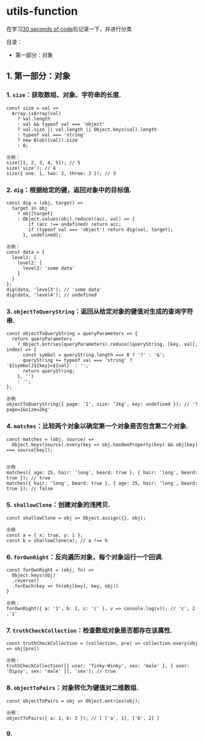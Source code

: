 # utils-function
在学习[30 seconds of code](https://github.com/30-seconds/30-seconds-of-code)后记录一下，并进行分类

目录：
*  第一部分：对象


## 1. 第一部分：对象
### 1. `size`：获取数组、对象、字符串的长度.
```
const size = val =>
  Array.isArray(val)
    ? val.length
    : val && typeof val === 'object'
    ? val.size || val.length || Object.keys(val).length
    : typeof val === 'string'
    ? new Blob([val]).size
    : 0;
 
示例：
size([1, 2, 3, 4, 5]); // 5
size('size'); // 4
size({ one: 1, two: 2, three: 3 }); // 3
```
### 2. `dig`：根据给定的键，返回对象中的目标值.
```
const dig = (obj, target) =>
  target in obj
    ? obj[target]
    : Object.values(obj).reduce((acc, val) => {
        if (acc !== undefined) return acc;
        if (typeof val === 'object') return dig(val, target);
      }, undefined);
      
示例：
const data = {
  level1: {
    level2: {
      level3: 'some data'
    }
  }
};
dig(data, 'level3'); // 'some data'
dig(data, 'level4'); // undefined
```
### 3. `objectToQueryString`：返回从给定对象的键值对生成的查询字符串.
```
const objectToQueryString = queryParameters => {
  return queryParameters
    ? Object.entries(queryParameters).reduce((queryString, [key, val], index) => {
      const symbol = queryString.length === 0 ? '?' : '&';
      queryString += typeof val === 'string' ? `${symbol}${key}=${val}` : '';
      return queryString;
    }, '')
    : '';
};

示例
objectToQueryString({ page: '1', size: '2kg', key: undefined }); // '?page=1&size=2kg'
```
### 4. `matches`：比较两个对象以确定第一个对象是否包含第二个对象.
```
const matches = (obj, source) =>
  Object.keys(source).every(key => obj.hasOwnProperty(key) && obj[key] === source[key]);


示例
matches({ age: 25, hair: 'long', beard: true }, { hair: 'long', beard: true }); // true
matches({ hair: 'long', beard: true }, { age: 25, hair: 'long', beard: true }); // false
```
### 5. `shallowClone`：创建对象的浅拷贝.
```
const shallowClone = obj => Object.assign({}, obj);

示例
const a = { x: true, y: 1 };
const b = shallowClone(a); // a !== b

```
### 6. `forOwnRight`：反向遍历对象，每个对象运行一个回调.

```
const forOwnRight = (obj, fn) =>
  Object.keys(obj)
  .reverse()
  .forEach(key => fn(obj[key], key, obj))
}

示例：
forOwnRight({ a: '1', b: 2, c: 'c' }, v => console.log(v)); // 'c', 2 ,'1'
```
### 7. `truthCheckCollection`：检查数组对象是否都存在该属性.

```
const truthCheckCollection = (collection, pre) => collection.every(obj => obj[pre])

示例：
truthCheckCollection([{ user: 'Tinky-Winky', sex: 'male' }, { user: 'Dipsy', sex: 'male' }], 'sex'); // true
```
### 8. `objectToPairs`：对象转化为键值对二维数组.

```
const objectToPairs = obj => Object.entries(obj);

示例：
objectToPairs({ a: 1, b: 2 }); // [ ['a', 1], ['b', 2] ]
```
### 9. 
